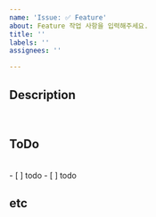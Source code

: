 ```yaml
---
name: 'Issue: ✅ Feature'
about: Feature 작업 사항을 입력해주세요.
title: ''
labels: ''
assignees: ''

---
```


## Description
<br>
<!-- 기능 설명 해주세용 -->

## ToDo
<br>
<!-- 해야할 일 써주세용 -->
 - [ ] todo
 - [ ] todo

## etc
